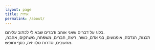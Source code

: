 ```yaml
---
layout: page
title: אודות
permalink: /about/
---
```


בלוג על דברים שאני אוהב ודברים שבא לי לכתוב עליהם. \
תכנות, הנדסה, אופנועים, בני אדם, כושר, ריצה, חברים, משפחה, משחקים, אהבה, מחשבים, סדרות טלוויזיה, כסף וחופש.
